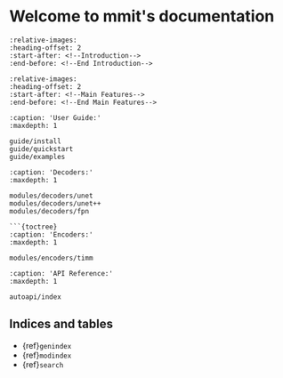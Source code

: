 # Welcome to mmit's documentation

```{include} ../../README.md
:relative-images:
:heading-offset: 2
:start-after: <!--Introduction-->
:end-before: <!--End Introduction-->
```

```{include} ../../README.md
:relative-images:
:heading-offset: 2
:start-after: <!--Main Features-->
:end-before: <!--End Main Features-->
```

```{toctree}
:caption: 'User Guide:'
:maxdepth: 1

guide/install
guide/quickstart
guide/examples
```

```{toctree}
:caption: 'Decoders:'
:maxdepth: 1

modules/decoders/unet
modules/decoders/unet++
modules/decoders/fpn

```{toctree}
:caption: 'Encoders:'
:maxdepth: 1

modules/encoders/timm
```

```{toctree}
:caption: 'API Reference:'
:maxdepth: 1

autoapi/index
```

## Indices and tables

- {ref}`genindex`
- {ref}`modindex`
- {ref}`search`
